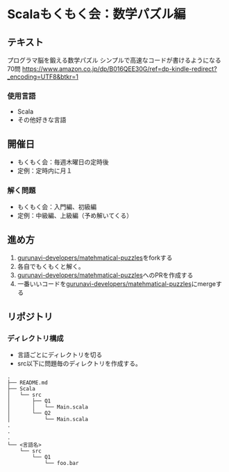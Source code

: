 # Scalaもくもく会：数学パズル編
## テキスト
プログラマ脳を鍛える数学パズル シンプルで高速なコードが書けるようになる70問 
https://www.amazon.co.jp/dp/B016QEE30G/ref=dp-kindle-redirect?_encoding=UTF8&btkr=1

### 使用言語
- Scala
- その他好きな言語

## 開催日
- もくもく会：毎週木曜日の定時後
- 定例：定時内に月１

### 解く問題
- もくもく会：入門編、初級編
- 定例：中級編、上級編（予め解いてくる）

## 進め方
1. [gurunavi-developers/matehmatical-puzzles](https://github.com/gurunavi-developers/matehmatical-puzzles)をforkする
2. 各自でもくもくと解く。
3. [gurunavi-developers/matehmatical-puzzles](https://github.com/gurunavi-developers/matehmatical-puzzles)へのPRを作成する
4. 一番いいコードを[gurunavi-developers/matehmatical-puzzles](https://github.com/gurunavi-developers/matehmatical-puzzles)にmergeする

## リポジトリ
### ディレクトリ構成  
- 言語ごとにディレクトリを切る
- src以下に問題毎のディレクトリを作成する。  

```
.
├── README.md
├── Scala
│   └── src
│       ├── Q1
│       │   └── Main.scala
│       └── Q2
│           └── Main.scala
.
.
.
└── <言語名>
    └── src
        └── Q1
            └── foo.bar
```
